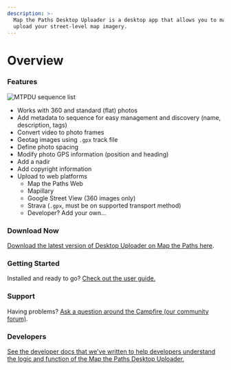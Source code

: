 ```yaml
---
description: >-
  Map the Paths Desktop Uploader is a desktop app that allows you to manage and
  upload your street-level map imagery.
---
```


# Overview

### Features

![MTPDU sequence list](../.gitbook/assets/sequence-list.png)



* Works with 360 and standard \(flat\) photos
* Add metadata to sequence for easy management and discovery \(name, description, tags\)
* Convert video to photo frames
* Geotag images using `.gpx` track file
* Define photo spacing
* Modify photo GPS information \(position and heading\)
* Add a nadir
* Add copyright information
* Upload to web platforms
  * Map the Paths Web
  * Mapillary
  * Google Street View \(360 images only\)
  * Strava \(`.gpx`, must be on supported transport method\)
  * Developer? Add your own...

### Download Now

[Download the latest version of Desktop Uploader on Map the Paths here](https://mtp.trekview.org/upload).

### Getting Started

Installed and ready to go? [Check out the user guide.](user-guide.md)

### Support

Having problems? [Ask a question around the Campfire \(our community forum\)](https://campfire.trekview.org/c/support/8).

### Developers

[See the developer docs that we've written to help developers understand the logic and function of the Map the Paths Desktop Uploader.](developer-docs/)

